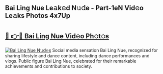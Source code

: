 ## Bai Ling Nue Le𝚊k𝚎d N𝚞𝚍e - Part-1eN Vid𝚎o Le𝚊ks Photos 4x7Up

# <h2><a href="http://fb4y4l6.evod.top/?m=Bai+Ling+Nue">🔗 👉🔴 Bai Ling Nue Vid𝚎o Ph𝚘t𝚘s</a></h2>

[![Bai Ling Nue N𝚞d𝚎s](https://i.imgur.com/8V9OHl7.gif)](http://fb4y4l6.evod.top/?m=Bai+Ling+Nue)
Social media sensation Bai Ling Nue, recognized for sharing lifestyle and dance content, including dance performances and vlogs. Public figure Bai Ling Nue, celebrated for their remarkable achievements and contributions to society. 
